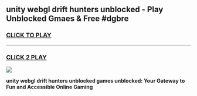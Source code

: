 
## unity webgl drift hunters unblocked - Play Unblocked Gmaes & Free #dgbre
<h3>
<a href="https://news.freeplayer.one?title=unity_webgl_drift_hunters_unblocked&ref=24F">CLICK TO PLAY</a></h3>
<hr>

<h3>
<a href="https://news.freeplayer.one?title=unity_webgl_drift_hunters_unblocked&ref=24F">CLICK 2 PLAY</a>
  
</h3>

<a href="https://news.freeplayer.one?title=unity_webgl_drift_hunters_unblocked&ref=24F/"><img src="https://clearcache.store/games.png"></a>


**unity webgl drift hunters unblocked games unblocked: Your Gateway to Fun and Accessible Online Gaming**

